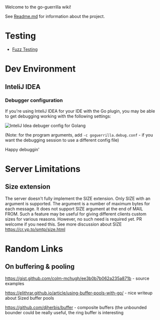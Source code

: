 Welcome to the go-guerrilla wiki!

See [Readme.md](https://github.com/flashmob/go-guerrilla) for information about the project.

# Testing
* [Fuzz Testing](https://github.com/flashmob/go-guerrilla/wiki/Fuzz-testing)


# Dev Environment

## InteliJ IDEA

### Debugger configuration

If you're using InteliJ IDEA for your IDE with the Go plugin, you may be able to get debugging working with the following settings:

![InteliJ Idea debuger config for Golang](https://raw.githubusercontent.com/wiki/flashmob/go-guerrilla/go-guerrilla-debug.png)

(Note: for the program arguments, add `-c goguerrilla.debug.conf` - if you want the debugging session to use a different config file)

Happy debuggin'

# Server Limitations

## Size extension

The server doesn't fully implement the SIZE extension.
Only SIZE with an argument is supported. The argument is a number of maximum bytes for each message.
It does not support SIZE argument at the end of MAIL FROM.
Such a feature may be useful for giving different clients custom sizes for various reasons. However, no such need is required yet. PR welcome if you need this.
See more discussion about SIZE https://cr.yp.to/smtp/size.html

# Random Links

## On buffering & pooling

https://gist.github.com/colm-mchugh/ee3b0b7b062a235a871b - source examples 

https://elithrar.github.io/article/using-buffer-pools-with-go/ - nice writeup about Sized buffer pools 

https://github.com/djherbis/buffer - composite buffers (the unbounded bounder could be really useful, the ring buffer is interesting